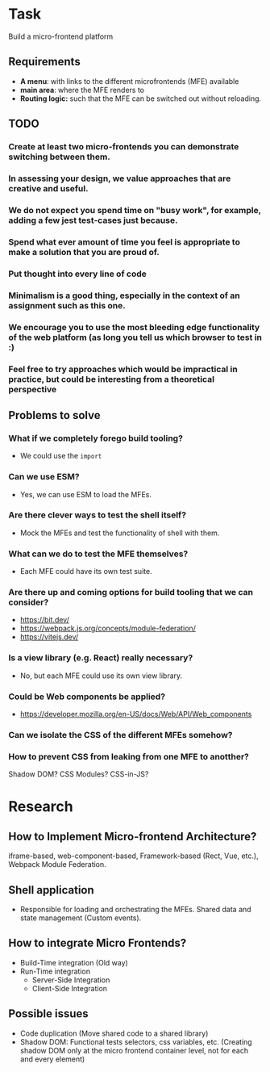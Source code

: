 # Task

Build a micro-frontend platform

## Requirements

- **A menu**: with links to the different microfrontends (MFE) available
- **main area**: where the MFE renders to
- **Routing logic:** such that the MFE can be switched out without reloading.


## TODO

### Create at least two micro-frontends you can demonstrate switching between them.

[//]: # "### Using `single-spa` probably solves too much of the problem for your solution to show the qualities we're looking for in the assignment."

### In assessing your design, we value approaches that are creative and useful.

### We do not expect you spend time on "busy work", for example, adding a few jest test-cases just because.

### Spend what ever amount of time you feel is appropriate to make a solution that you are proud of.

### Put thought into every line of code

### Minimalism is a good thing, especially in the context of an assignment such as this one.

### We encourage you to use the most bleeding edge functionality of the web platform (as long you tell us which browser to test in :)

### Feel free to try approaches which would be impractical in practice, but could be interesting from a theoretical perspective


## Problems to solve

### What if we completely forego build tooling?

- We could use the `import`

### Can we use ESM?

- Yes, we can use ESM to load the MFEs.

### Are there clever ways to test the shell itself?

- Mock the MFEs and test the functionality of shell with them.

### What can we do to test the MFE themselves?

- Each MFE could have its own test suite.

### Are there up and coming options for build tooling that we can consider?
- https://bit.dev/
- https://webpack.js.org/concepts/module-federation/
- https://vitejs.dev/

### Is a view library (e.g. React) really necessary?
- No, but each MFE could use its own view library.

### Could be Web components be applied?
- https://developer.mozilla.org/en-US/docs/Web/API/Web_components

### Can we isolate the CSS of the different MFEs somehow?
### How to prevent CSS from leaking from one MFE to anotther?
Shadow DOM? CSS Modules? CSS-in-JS?

# Research

## How to Implement Micro-frontend Architecture?

iframe-based, web-component-based, Framework-based (Rect, Vue, etc.), Webpack Module Federation.

## Shell application

- Responsible for loading and orchestrating the MFEs. Shared data and state management (Custom events).

## How to integrate Micro Frontends?

- Build-Time integration (Old way)
- Run-Time integration
  - Server-Side Integration
  - Client-Side Integration

## Possible issues

- Code duplication (Move shared code to a shared library)
- Shadow DOM: Functional tests selectors, css variables, etc. (Creating shadow DOM only at the micro frontend container level, not for each and every element)
